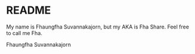 # README

My name is Fhaungfha Suvannakajorn, but my AKA is Fha Share. Feel free to call me Fha.

Fhaungfha Suvannakajorn